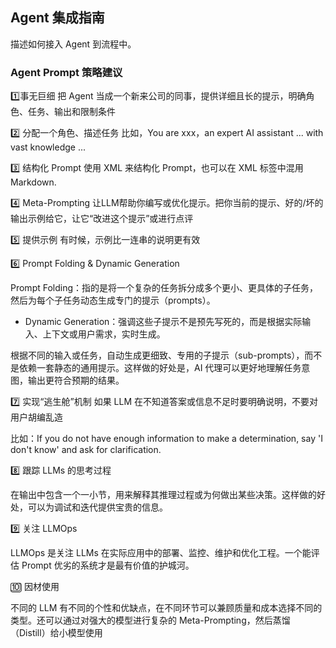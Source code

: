 ## Agent 集成指南

描述如何接入 Agent 到流程中。

### Agent Prompt 策略建议

1️⃣事无巨细
把 Agent 当成一个新来公司的同事，提供详细且长的提示，明确角色、任务、输出和限制条件

2️⃣ 分配一个角色、描述任务
比如，You are xxx，an expert AI assistant ... with vast knowledge ...

3️⃣ 结构化 Prompt
使用 XML 来结构化 Prompt，也可以在 XML 标签中混用 Markdown.

4️⃣ Meta-Prompting
让LLM帮助你编写或优化提示。把你当前的提示、好的/坏的输出示例给它，让它“改进这个提示”或进行点评

5️⃣ 提供示例
有时候，示例比一连串的说明更有效

6️⃣ Prompt Folding & Dynamic Generation

Prompt Folding：指的是将一个复杂的任务拆分成多个更小、更具体的子任务，然后为每个子任务动态生成专门的提示（prompts）。
- Dynamic Generation：强调这些子提示不是预先写死的，而是根据实际输入、上下文或用户需求，实时生成。

根据不同的输入或任务，自动生成更细致、专用的子提示（sub-prompts），而不是依赖一套静态的通用提示。这样做的好处是，AI 代理可以更好地理解任务意图，输出更符合预期的结果。

7️⃣ 实现“逃生舱”机制
如果 LLM 在不知道答案或信息不足时要明确说明，不要对用户胡编乱造

比如：If you do not have enough information to make a determination, say 'I don't know' and ask for clarification.

8️⃣ 跟踪 LLMs 的思考过程

在输出中包含一个一小节，用来解释其推理过程或为何做出某些决策。这样做的好处，可以为调试和迭代提供宝贵的信息。

9️⃣ 关注 LLMOps

LLMOps 是关注 LLMs 在实际应用中的部署、监控、维护和优化工程。一个能评估 Prompt 优劣的系统才是最有价值的护城河。

🔟 因材使用

不同的 LLM 有不同的个性和优缺点，在不同环节可以兼顾质量和成本选择不同的类型。还可以通过对强大的模型进行复杂的 Meta-Prompting，然后蒸馏（Distill）给小模型使用
